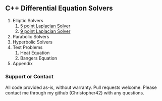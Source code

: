 ## C++ Differential Equation Solvers

1. Elliptic Solvers
    1. [5 point Laplacian Solver](https://christopher42.github.io/computational-mathematics/differentialEquationSolvers/ellipticSolvers/laplacian/initLaplace5)
    2. [9 point Laplacian Solver](https://christopher42.github.io/computational-mathematics/differentialEquationSolvers/ellipticSolvers/laplacian/initLaplace9)
2. Parabolic Solvers
3. Hyperbolic Solvers
4. Test Problems
    1. Heat Equation
    2. Bangers Equation
5. Appendix

### Support or Contact

All code provided as-is, without warranty. Pull requests welcome. Please contact me through my github (Christopher42) with any questions.

